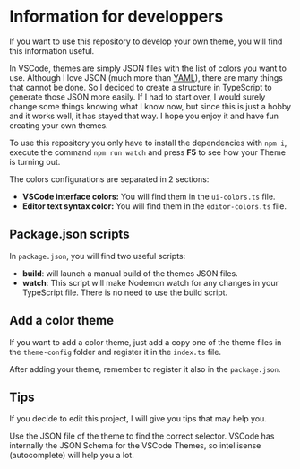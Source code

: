 # Information for developpers

If you want to use this repository to develop your own theme, you will find this information useful.

In VSCode, themes are simply JSON files with the list of colors you want to use. Although I love JSON (much more than [YAML](https://noyaml.com/)), there are many things that cannot be done. So I decided to create a structure in TypeScript to generate those JSON more easily. If I had to start over, I would surely change some things knowing what I know now, but since this is just a hobby and it works well, it has stayed that way. I hope you enjoy it and have fun creating your own themes.

To use this repository you only have to install the dependencies with `npm i`, execute the command `npm run watch` and press **F5** to see how your Theme is turning out.

The colors configurations are separated in 2 sections:

- **VSCode interface colors:** You will find them in the `ui-colors.ts` file.
- **Editor text syntax color:** You will find them in the `editor-colors.ts` file.

## Package.json scripts

In `package.json`, you will find two useful scripts:

- **build**: will launch a manual build of the themes JSON files.
- **watch**: This script will make Nodemon watch for any changes in your TypeScript file. There is no need to use the build script.

## Add a color theme

If you want to add a color theme, just add a copy one of the theme files in the `theme-config` folder and register it in the `index.ts` file.

After adding your theme, remember to register it also in the `package.json`.

## Tips

If you decide to edit this project, I will give you tips that may help you.

Use the JSON file of the theme to find the correct selector. VSCode has internally the JSON Schema for the VSCode Themes, so intellisense (autocomplete) will help you a lot.
